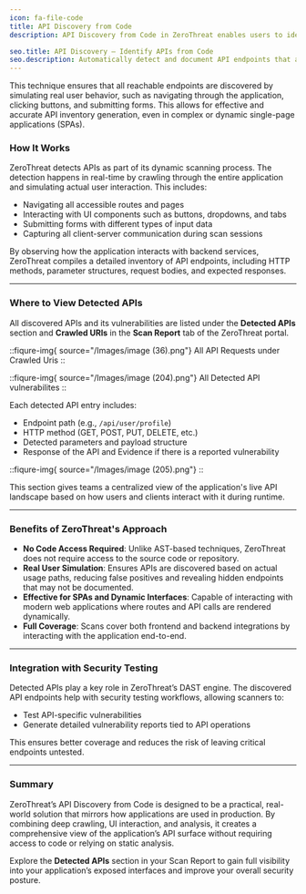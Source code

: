 ```yaml
---
icon: fa-file-code
title: API Discovery from Code
description: API Discovery from Code in ZeroThreat enables users to identify and analyze all API endpoints that are exposed within a web application without relying on static code analysis or schema parsing. Instead, ZeroThreat employs a dynamic, runtime approach to uncover APIs through comprehensive application interaction during scans.

seo.title: API Discovery – Identify APIs from Code
seo.description: Automatically detect and document API endpoints that are found while scanning.
---
```


This technique ensures that all reachable endpoints are discovered by simulating real user behavior, such as navigating through the application, clicking buttons, and submitting forms. This allows for effective and accurate API inventory generation, even in complex or dynamic single-page applications (SPAs).


### How It Works

ZeroThreat detects APIs as part of its dynamic scanning process. The detection happens in real-time by crawling through the entire application and simulating actual user interaction. This includes:

* Navigating all accessible routes and pages
* Interacting with UI components such as buttons, dropdowns, and tabs
* Submitting forms with different types of input data
* Capturing all client-server communication during scan sessions

By observing how the application interacts with backend services, ZeroThreat compiles a detailed inventory of API endpoints, including HTTP methods, parameter structures, request bodies, and expected responses.

***

### Where to View Detected APIs

All discovered APIs and its vulnerabilities are listed under the **Detected APIs** section and **Crawled URIs** in the **Scan Report** tab of the ZeroThreat portal.&#x20;

::fiqure-img{ source="/Images/image (36).png"}
All API Requests under Crawled Uris
::

::fiqure-img{ source="/Images/image (204).png"}
All Detected API vulnerabilites
::

Each detected API entry includes:

* Endpoint path (e.g., `/api/user/profile`)
* HTTP method (GET, POST, PUT, DELETE, etc.)
* Detected parameters and payload structure
* Response of the API and Evidence if there is a reported vulnerability

::fiqure-img{ source="/Images/image (205).png"}
::

This section gives teams a centralized view of the application's live API landscape based on how users and clients interact with it during runtime.

***

### Benefits of ZeroThreat's Approach

* **No Code Access Required**: Unlike AST-based techniques, ZeroThreat does not require access to the source code or repository.
* **Real User Simulation**: Ensures APIs are discovered based on actual usage paths, reducing false positives and revealing hidden endpoints that may not be documented.
* **Effective for SPAs and Dynamic Interfaces**: Capable of interacting with modern web applications where routes and API calls are rendered dynamically.
* **Full Coverage**: Scans cover both frontend and backend integrations by interacting with the application end-to-end.

***

### Integration with Security Testing

Detected APIs play a key role in ZeroThreat’s DAST engine. The discovered API endpoints help with security testing workflows, allowing scanners to:

* Test API-specific vulnerabilities
* Generate detailed vulnerability reports tied to API operations

This ensures better coverage and reduces the risk of leaving critical endpoints untested.

***

### Summary

ZeroThreat’s API Discovery from Code is designed to be a practical, real-world solution that mirrors how applications are used in production. By combining deep crawling, UI interaction, and analysis, it creates a comprehensive view of the application’s API surface without requiring access to code or relying on static analysis.

Explore the **Detected APIs** section in your Scan Report to gain full visibility into your application’s exposed interfaces and improve your overall security posture.
